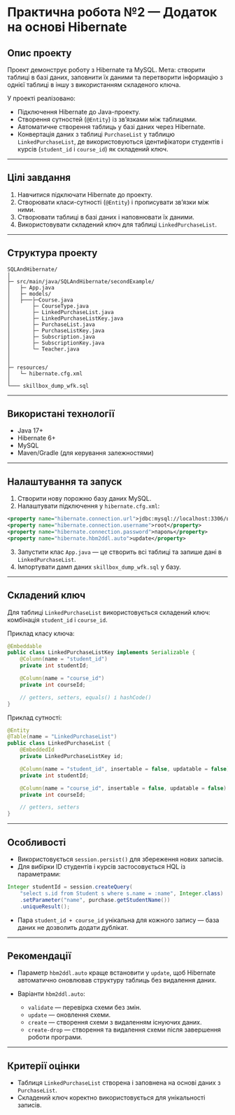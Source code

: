 # Практична робота №2 — Додаток на основі Hibernate

## Опис проекту

Проект демонструє роботу з Hibernate та MySQL.
Мета: створити таблиці в базі даних, заповнити їх даними та перетворити інформацію з однієї таблиці в іншу з використанням складеного ключа.

У проекті реалізовано:

* Підключення Hibernate до Java-проекту.
* Створення сутностей (`@Entity`) із зв’язками між таблицями.
* Автоматичне створення таблиць у базі даних через Hibernate.
* Конвертація даних з таблиці `PurchaseList` у таблицю `LinkedPurchaseList`, де використовуються ідентифікатори студентів і курсів (`student_id` і `course_id`) як складений ключ.

---

## Цілі завдання

1. Навчитися підключати Hibernate до проекту.
2. Створювати класи-сутності (`@Entity`) і прописувати зв’язки між ними.
3. Створювати таблиці в базі даних і наповнювати їх даними.
4. Використовувати складений ключ для таблиці `LinkedPurchaseList`.

---

## Структура проекту

```
SQLAndHibernate/
│
├─ src/main/java/SQLAndHibernate/secondExample/
│   ├─ App.java
│   ├─ models/
│   ├───├─Course.java
│       ├─ CourseType.java
│       ├─ LinkedPurchaseList.java
│       ├─ LinkedPurchaseListKey.java
│       ├─ PurchaseList.java
│       ├─ PurchaseListKey.java
│       ├─ Subscription.java
│       ├─ SubscriptionKey.java
│       └─ Teacher.java
│           
│
├─ resources/
│   └─ hibernate.cfg.xml
│
└─── skillbox_dump_wfk.sql
```

---

## Використані технології

* Java 17+
* Hibernate 6+
* MySQL
* Maven/Gradle (для керування залежностями)

---

## Налаштування та запуск

1. Створити нову порожню базу даних MySQL.
2. Налаштувати підключення у `hibernate.cfg.xml`:

```xml
<property name="hibernate.connection.url">jdbc:mysql://localhost:3306/ваша_бд</property>
<property name="hibernate.connection.username">root</property>
<property name="hibernate.connection.password">пароль</property>
<property name="hibernate.hbm2ddl.auto">update</property>
```

3. Запустити клас `App.java` — це створить всі таблиці та запише дані в `LinkedPurchaseList`.
4. Імпортувати дамп даних `skillbox_dump_wfk.sql` у базу.

---

## Складений ключ

Для таблиці `LinkedPurchaseList` використовується складений ключ: комбінація `student_id` і `course_id`.

Приклад класу ключа:

```java
@Embeddable
public class LinkedPurchaseListKey implements Serializable {
    @Column(name = "student_id")
    private int studentId;

    @Column(name = "course_id")
    private int courseId;

    // getters, setters, equals() і hashCode()
}
```

Приклад сутності:

```java
@Entity
@Table(name = "LinkedPurchaseList")
public class LinkedPurchaseList {
    @EmbeddedId
    private LinkedPurchaseListKey id;

    @Column(name = "student_id", insertable = false, updatable = false)
    private int studentId;

    @Column(name = "course_id", insertable = false, updatable = false)
    private int courseId;

    // getters, setters
}
```

---

## Особливості

* Використовується `session.persist()` для збереження нових записів.
* Для вибірки ID студентів і курсів застосовується HQL із параметрами:

```java
Integer studentId = session.createQuery(
    "select s.id from Student s where s.name = :name", Integer.class)
    .setParameter("name", purchase.getStudentName())
    .uniqueResult();
```

* Пара `student_id + course_id` унікальна для кожного запису — база даних не дозволить додати дублікат.

---

## Рекомендації

* Параметр `hbm2ddl.auto` краще встановити у `update`, щоб Hibernate автоматично оновлював структуру таблиць без видалення даних.
* Варіанти `hbm2ddl.auto`:

    * `validate` — перевірка схеми без змін.
    * `update` — оновлення схеми.
    * `create` — створення схеми з видаленням існуючих даних.
    * `create-drop` — створення та видалення схеми після завершення роботи програми.

---

## Критерії оцінки

* Таблиця `LinkedPurchaseList` створена і заповнена на основі даних з `PurchaseList`.
* Складений ключ коректно використовується для унікальності записів.
